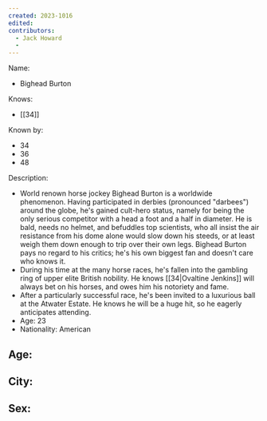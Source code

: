 ```yaml
---
created: 2023-1016
edited:
contributors:
  - Jack Howard
  - 
---
```


Name:
- Bighead Burton

Knows:
- [[34]]

Known by:
- 34
- 36
- 48

Description:
- World renown horse jockey Bighead Burton is a worldwide phenomenon. Having participated in derbies (pronounced "darbees") around the globe, he's gained cult-hero status, namely for being the only serious competitor with a head a foot and a half in diameter. He is bald, needs no helmet, and befuddles top scientists, who all insist the air resistance from his dome alone would slow down his steeds, or at least weigh them down enough to trip over their own legs. Bighead Burton pays no regard to his critics; he's his own biggest fan and doesn't care who knows it.
- During his time at the many horse races, he's fallen into the gambling ring of upper elite British nobility. He knows [[34|Ovaltine Jenkins]] will always bet on his horses, and owes him his notoriety and fame.
- After a particularly successful race, he's been invited to a luxurious ball at the Atwater Estate. He knows he will be a huge hit, so he eagerly anticipates attending.
- Age: 23
- Nationality: American

Age:
- 
City:
- 
Sex:
- 
